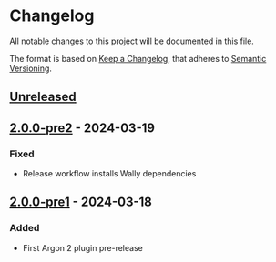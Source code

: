 # Changelog

All notable changes to this project will be documented in this file.

The format is based on [Keep a Changelog](https://keepachangelog.com/en/1.1.0/), that adheres to [Semantic Versioning](https://semver.org/spec/v2.0.0.html).

## [Unreleased]

## [2.0.0-pre2] - 2024-03-19

### Fixed

-   Release workflow installs Wally dependencies

## [2.0.0-pre1] - 2024-03-18

### Added

-   First Argon 2 plugin pre-release

[Unreleased]: https://github.com/argon-rbx/argon-roblox/compare/2.0.0-pre2...HEAD

[2.0.0-pre2]: https://github.com/argon-rbx/argon-roblox/compare/2.0.0-pre1...2.0.0-pre2

[2.0.0-pre1]: https://github.com/argon-rbx/argon-roblox/compare/8d4d16c128b3400be5ec789bc2f10130e31182b7...2.0.0-pre1
